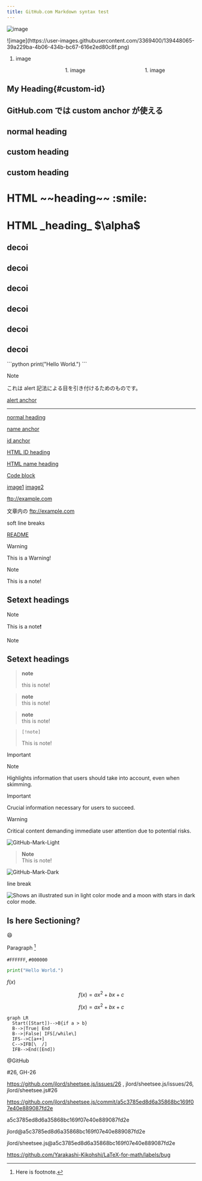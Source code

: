 ```yaml
---
title: GitHub.com Markdown syntax test
---
```


<a id="name">

![image](https://user-images.githubusercontent.com/3369400/139448065-39a229ba-4b06-434b-bc67-616e2ed80c8f.png)

</a>

<a id="name2">
![image](https://user-images.githubusercontent.com/3369400/139448065-39a229ba-4b06-434b-bc67-616e2ed80c8f.png)
</a>

1. image
<img scr = "https://user-images.githubusercontent.com/3369400/139448065-39a229ba-4b06-434b-bc67-616e2ed80c8f.png" width = "30%">
1. image
<img scr = "https://user-images.githubusercontent.com/3369400/139448065-39a229ba-4b06-434b-bc67-616e2ed80c8f.png" width = "30%">
1. image
<img scr = "https://user-images.githubusercontent.com/3369400/139448065-39a229ba-4b06-434b-bc67-616e2ed80c8f.png" width = "30%">

## My Heading{#custom-id}

## GitHub.com では custom anchor が使える

## normal heading

## <a name="name-anchor"></a> custom heading

## <a id="id-anchor"></a> custom heading

<h1 name="html-name-heading">HTML ~~heading~~ :smile: </h1>

<h1 id="html-id-heading">HTML _heading_ $\alpha$ </h1>

## decoi

## decoi

## decoi

## decoi

## decoi

## decoi

<a id="code-block">
```python
print("Hello World.")
```
</a>

> [!note]
> <a id="note-id"></a>
> これは alert 記法による目を引き付けるためのものです。

[alert anchor](#note-id)

----------


[normal heading](#normal-heading)

[name anchor](#name-anchor)

[id anchor](#id-anchor)

[HTML ID heading](#html-id-heading)

[HTML name heading](#html-name-heading)

[Code block](#code-block)

[image1](#name)
[image2](#name2)

ftp://example.com

文章内の ftp://example.com


soft
line
breaks

[README](README.md)

> [!Warning]
> This is a Warning!

[!warning]: https://www.example.com "Example Domain"

> [!note]
> This is a note!
>
> Setext headings
> ---------------

> [!note]
This is a note❗


> [!note]
> Setext headings
> ---------------

> **note**
> 
> this is note!

> **note**\
> this is note!

> **note** <br>
> this is note!

>     [!note]
> This is note!

> [!important]
> 

> [!NOTE]
> Highlights information that users should take into account, even when skimming.

> [!IMPORTANT]
> Crucial information necessary for users to succeed.

> [!WARNING]
> Critical content demanding immediate user attention due to potential risks.

![GitHub-Mark-Light](https://user-images.githubusercontent.com/3369400/139447912-e0f43f33-6d9f-45f8-be46-2df5bbc91289.png#gh-dark-mode-only)

> **Note**  
> This is note!

![GitHub-Mark-Dark](https://user-images.githubusercontent.com/3369400/139448065-39a229ba-4b06-434b-bc67-616e2ed80c8f.png#gh-light-mode-only)

line
break

<picture>
  <source media="(prefers-color-scheme: dark)" srcset="https://user-images.githubusercontent.com/25423296/163456776-7f95b81a-f1ed-45f7-b7ab-8fa810d529fa.png">
  <img alt="Shows an illustrated sun in light color mode and a moon with stars in dark color mode." src="https://user-images.githubusercontent.com/25423296/163456779-a8556205-d0a5-45e2-ac17-42d089e3c3f8.png">
</picture>

## Is here Sectioning?

:smile:

Paragraph [^footnote]

[^footnote]: Here is footnote.

`#FFFFFF`, `#000000`

```python
print("Hello World.")
```

$f(x)$

$$ f(x) = ax^2 + bx + c $$

```math
f(x) = ax^2 + bx + c
```

```mermaid
graph LR
  Start([Start])-->B{if a > b}
  B-->|True| End
  B-->|False| IFS[/while\]
  IFS-->C[a++]
  C-->IFB[\  /]
  IFB-->End([End])
```

@GitHub

#26, GH-26

https://github.com/jlord/sheetsee.js/issues/26 , jlord/sheetsee.js/issues/26, jlord/sheetsee.js#26

https://github.com/jlord/sheetsee.js/commit/a5c3785ed8d6a35868bc169f07e40e889087fd2e

a5c3785ed8d6a35868bc169f07e40e889087fd2e

jlord@a5c3785ed8d6a35868bc169f07e40e889087fd2e

jlord/sheetsee.js@a5c3785ed8d6a35868bc169f07e40e889087fd2e

https://github.com/Yarakashi-Kikohshi/LaTeX-for-math/labels/bug
